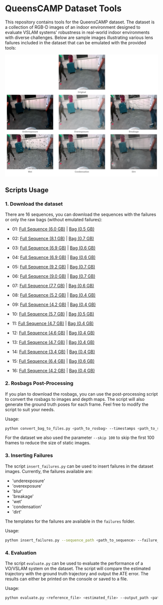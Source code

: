 # QueensCAMP Dataset Tools

This repository contains tools for the QueensCAMP dataset. The dataset is a collection of RGB-D images of an indoor environment designed to evaluate VSLAM systems' robustness in real-world indoor environments with diverse challenges.
Below are sample images illustrating various lens failures included in the dataset that can be emulated with the provided tools:

![sample-dataset](./assets/sample-dataset.png)

## Scripts Usage

### 1. Download the dataset
There are 16 sequences, you can download the sequences with the failures or only the raw bags (without emulated failures):

- 01: [Full Sequence (6.0 GB)](https://drive.usercontent.google.com/download?id=1H6_Y_DupjIJNn4tnIFHsXhW0KqEeTJHm&export=download) |
               [Bag (0.5 GB)](https://drive.usercontent.google.com/download?id=1xjIQjClK1niVoXDSxSNxQe76FkAcNAff&export=download)

- 02: [Full Sequence (8.1 GB)](https://drive.usercontent.google.com/download?id=19XVonI6U5cMy66qPH5YhF-IPB-cVH_JO&export=download) |
               [Bag (0.7 GB)](https://drive.usercontent.google.com/download?id=15fQOuLZwFsG5um1BvkKsW7BzuF-Uz_bn&export=download)

- 03: [Full Sequence (6.9 GB)](https://drive.usercontent.google.com/download?id=14XWFysXbD_W60ujBCDyY95F3d87vCtZO&export=download) |
                [Bag (0.6 GB)](https://drive.usercontent.google.com/download?id=1fmWsYXq9EW7YzyX1CuKLe_LLKXuKcL1p&export=download)

- 04: [Full Sequence (6.9 GB)](https://drive.usercontent.google.com/download?id=1K4rlcI74OkwI9VLLBeY9FH-39VaC5fV4&export=download) |
        [Bag (0.6 GB)](https://drive.usercontent.google.com/download?id=1jhRtQ_JpK9KXfJeLONSr0MGfzx0a1VLy&export=download)

- 05: [Full Sequence (9.2 GB)](https://drive.usercontent.google.com/download?id=1ERtGT_XPessxwUQ7dcyip1nSz4yAvE7P&export=download) |
        [Bag (0.7 GB)](https://drive.usercontent.google.com/download?id=1PexbcMAuAYAPID1NDunT5uqExfiDSxhF&export=download)

- 06: [Full Sequence (9.0 GB)](https://drive.usercontent.google.com/download?id=1cAnE0gxJPenBW_eK10atMoL5tCZWcvTx&export=download) |
        [Bag (0.7 GB)](https://drive.usercontent.google.com/download?id=1YSHISkkQpSvU5GGhAY6ZsPaD8WIbrv0x&export=download)

- 07: [Full Sequence (7.7 GB)](https://drive.usercontent.google.com/download?id=12OqTWhZbfFAoL-DuAbp77-SAZQBD2oXF&export=download) |
        [Bag (0.6 GB)](https://drive.usercontent.google.com/download?id=1qXwq9cl_mcNPt2ANd8gg6Eqn6QjHwf9V&export=download)

- 08: [Full Sequence (5.2 GB)](https://drive.usercontent.google.com/download?id=1Q73NRw96wioWblvFmMgCB2E5EwfgRsq1&export=download) |
        [Bag (0.4 GB)](https://drive.usercontent.google.com/download?id=1qF4QE2gLNhoUIO-KlBznHpQIck-p9g97&export=download)

- 09: [Full Sequence (4.2 GB)](https://drive.usercontent.google.com/download?id=1RTLnDZazFc2EKciGrayDelXRpT6WLEda&export=download) |
        [Bag (0.4 GB)](https://drive.usercontent.google.com/download?id=1RgAflLe3xeAsIP-RgxrkaKOP7L_zEANw&export=download)

- 10: [Full Sequence (5.7 GB)](https://drive.usercontent.google.com/download?id=1cgPKmhMUwS5iszLFDjOVJ0-PKLg4Wysn&export=download) |
        [Bag (0.5 GB)](https://drive.usercontent.google.com/download?id=1TSWsITjPNu-nBko9QufAy7LLEdaOTTtu&export=download)

- 11: [Full Sequence (4.7 GB)](https://drive.usercontent.google.com/download?id=1MJIKAmhgvLfGV4RFH9UfEmhwX6lWuEgE&export=download) |
        [Bag (0.4 GB)](https://drive.usercontent.google.com/download?id=1tOKUJKg8pC2e2RcZs5JQ_95SDt62Ps5j&export=download)

- 12: [Full Sequence (4.6 GB)](https://drive.usercontent.google.com/download?id=1adr-_G7FEwYVyKmNnbTKdEJaq48bKBM-&export=download) |
        [Bag (0.4 GB)](https://drive.usercontent.google.com/download?id=1SlcGbPDHlwJ6RMTK_YckdmRoqBvEp5C6&export=download)

- 13: [Full Sequence (4.7 GB)](https://drive.usercontent.google.com/download?id=1hkKuaEauJMDE874IahYbSNlzAspFTcIR&export=download) |
        [Bag (0.4 GB)](https://drive.usercontent.google.com/download?id=13K2wL0HaefcJ6UMjC3W5YIOQGENhAEca&export=download)

- 14: [Full Sequence (3.4 GB)](https://drive.usercontent.google.com/download?id=15MQ8R4owPvb_g3eTKrm1JBXdj5MRSFWq&export=download) |
        [Bag (0.4 GB)](https://drive.usercontent.google.com/download?id=1lfcyFHUTmP4saGPSl5LaOgMF3zOYAocl&export=download)

- 15: [Full Sequence (6.4 GB)](https://drive.usercontent.google.com/download?id=13IrfPcwxmFRauRTLp8HbiDdebsVIgLtL&export=download) |
        [Bag (0.6 GB)](https://drive.usercontent.google.com/download?id=1K-0tqTxQlgvEluhMf_exRRYFQkKH5i8u&export=download)

- 16: [Full Sequence (4.2 GB)](https://drive.usercontent.google.com/download?id=1NgSeh7LJXVZG024mrV-l0pWlvphj4SST&export=download) |
        [Bag (0.4 GB)](https://drive.usercontent.google.com/download?id=1kUfufHLgd9Q9Z3Eb1gAdgDXD3rPxdA6P&export=download)

### 2. Rosbags Post-Processing
If you plan to download the rosbags, you can use the post-processing script to convert the rosbags to images and depth maps. The script will also generate the ground truth poses for each frame. Feel free to modify the script to suit your needs.

Usage:

```bash
python convert_bag_to_files.py <path_to_rosbag> --timestamps <path_to_save_timestamps> --trajectory_file <path_to_save_trajectory> --image_folder <path_to_save_images> --depth_folder <path_to_save_depths> --image_topic <image_topic> --depth_topic <depth_topic> --pose_topic <odom_topic>
```

For the dataset we also used the parameter `--skip 100` to skip the first 100 frames to reduce the size of static images.

### 3. Inserting Failures
The script `insert_failures.py` can be used to insert failures in the dataset images. Currently, the failures available are:
- 'underexposure'
- 'overexposure'
- 'blur'
- 'breakage'
- 'wet'
- 'condensation'
- 'dirt'

The templates for the failures are available in the `failures` folder.

Usage:

```bash
python insert_failures.py --sequence_path <path_to_sequence> --failure_type <failure_type> --output_path <path_to_save_sequence>
```

### 4. Evaluation
The script `evaluate.py` can be used to evaluate the performance of a VO/VSLAM system on the dataset. The script will compare the estimated trajectory with the ground truth trajectory and output the ATE error. The results can either be printed on the console or saved to a file.

Usage:

```bash
python evaluate.py <reference_file> <estimated_file> --output_path <path_to_save_results>
```
